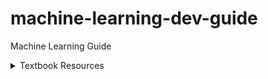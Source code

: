 # machine-learning-dev-guide
Machine Learning Guide

<details>
<summary>Textbook Resources </summary>
[Machine Learning For Humans](https://bit.ly/mlforhumansbook)
[Python for Data Analysis](https://amzn.to/2Z1QZNp)
[Hands-on Machine Learning with Scikit-Learn and TensorFlow](https://amzn.to/2GormNb)
[Grokking Deep Learning](https://amzn.to/2H497My)
[The Mechanics of Machine Learning](https://mlbook.explained.ai/)
[The Hundred-Page Machine Learning Book](https://bit.ly/100pageMLbookhome)
[The Deep Learning Book (online)](https://www.deeplearningbook.org/)
[The Deep Learning Book (buy)](https://amzn.to/2YIsGok)

</details>
